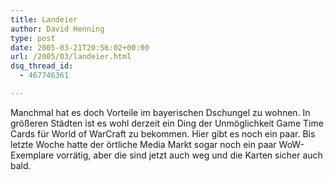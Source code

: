 ```yaml
---
title: Landeier
author: David Henning
type: post
date: 2005-03-21T20:56:02+00:00
url: /2005/03/landeier.html
dsq_thread_id:
  - 467746361

---
```

Manchmal hat es doch Vorteile im bayerischen Dschungel zu wohnen. In größeren Städten ist es wohl derzeit ein Ding der Unmöglichkeit Game Time Cards für World of WarCraft zu bekommen. Hier gibt es noch ein paar. Bis letzte Woche hatte der örtliche Media Markt sogar noch ein paar WoW-Exemplare vorrätig, aber die sind jetzt auch weg und die Karten sicher auch bald.